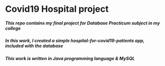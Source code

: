 # Covid19 Hospital project
##### This repo contains my final project for Database Practicum subject in my college
##### In this work, I created a simple hospital-for-covid19-patients app, included with the database
##### This work is written in Java programming language & MySQL

